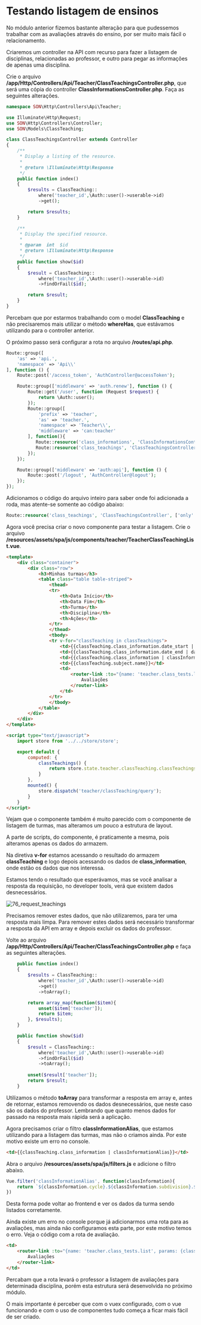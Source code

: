 # Testando listagem de ensinos

No módulo anterior fizemos bastante alteração para que pudessemos trabalhar com as avaliações através do ensino, por ser muito mais fácil o relacionamento.

Criaremos um controller na API com recurso para fazer a listagem de disciplinas, relacionadas ao professor, e outro para pegar as informações de apenas uma disciplina.

Crie o arquivo **/app/Http/Controllers/Api/Teacher/ClassTeachingsController.php**, que será uma cópia do controller **ClassInformationsController.php**. Faça as seguintes alterações.

```php
namespace SON\Http\Controllers\Api\Teacher;

use Illuminate\Http\Request;
use SON\Http\Controllers\Controller;
use SON\Models\ClassTeaching;

class ClassTeachingsController extends Controller
{
    /**
     * Display a listing of the resource.
     *
     * @return \Illuminate\Http\Response
     */
    public function index()
    {
        $results = ClassTeaching::
            where('teacher_id',\Auth::user()->userable->id)
            ->get();

        return $results;
    }

    /**
     * Display the specified resource.
     *
     * @param  int  $id
     * @return \Illuminate\Http\Response
     */
    public function show($id)
    {
        $result = ClassTeaching::
            where('teacher_id',\Auth::user()->userable->id)
            ->findOrFail($id);

        return $result;
    }
}
```

Percebam que por estarmos trabalhando com o model **ClassTeaching** e não precisaremos mais utilizar o método **whereHas**, que estávamos utilizando para o controller anterior.

O próximo passo será configurar a rota no arquivo **/routes/api.php**.

```php
Route::group([
    'as' => 'api.',
    'namespace' => 'Api\\'
], function () {
    Route::post('/access_token', 'AuthController@accessToken');

    Route::group(['middleware' => 'auth.renew'], function () {
        Route::get('/user', function (Request $request) {
            return \Auth::user();
        });
        Route::group([
            'prefix' => 'teacher',
            'as' => 'teacher.',
            'namespace' => 'Teacher\\',
            'middleware' => 'can:teacher'
        ], function(){
           Route::resource('class_informations', 'ClassInformationsController', ['only' => ['index', 'show']]);
           Route::resource('class_teachings', 'ClassTeachingsController', ['only' => ['index', 'show']]);
        });
    });

    Route::group(['middleware' => 'auth:api'], function () {
        Route::post('/logout', 'AuthController@logout');
    });
});
```

Adicionamos o código do arquivo inteiro para saber onde foi adicionada a roda, mas atente-se somente ao código abaixo:

```php
Route::resource('class_teachings', 'ClassTeachingsController', ['only' => ['index', 'show']]);
```

Agora você precisa criar o novo componente para testar a listagem. Crie o arquivo **/resources/assets/spa/js/components/teacher/TeacherClassTeachingList.vue**.

```html
<template>
    <div class="container">
        <div class="row">
            <h3>Minhas turmas</h3>
            <table class="table table-striped">
                <thead>
                <tr>
                    <th>Data Início</th>
                    <th>Data Fim</th>
                    <th>Turma</th>
                    <th>Disciplina</th>
                    <th>Ações</th>
                </tr>
                </thead>
                <tbody>
                <tr v-for="classTeaching in classTeachings">
                    <td>{{classTeaching.class_information.date_start | dateBr}}</td>
                    <td>{{classTeaching.class_information.date_end | dateBr}}</td>
                    <td>{{classTeaching.class_information | classInformationAlias}}</td>
                    <td>{{classTeaching.subject.name}}</td>
                    <td>
                        <router-link :to="{name: 'teacher.class_tests.list', params: {class_teaching: classTeaching.id} }">
                            Avaliações
                        </router-link>
                    </td>
                </tr>
                </tbody>
            </table>
        </div>
    </div>
</template>

<script type="text/javascript">
    import store from '../../store/store';

    export default {
        computed: {
            classTeachings() {
                return store.state.teacher.classTeaching.classTeachings;
            }
        },
        mounted() {
            store.dispatch('teacher/classTeaching/query');
        }
    }
</script>
```

Vejam que o componente também é muito parecido com o componente de listagem de turmas, mas alteramos um pouco a estrutura de layout.

A parte de scripts, do componente, é praticamente a mesma, pois alteramos apenas os dados do armazem.

Na diretiva **v-for** estamos acessando o resultado do armazem **classTeaching** e logo depois acessando os dados de **class_information**, onde estão os dados que nos interessa.

Estamos tendo o resultado que esperávamos, mas se você analisar a resposta da requisição, no developer tools, verá que existem dados desnecessários.

![76_request_teachings](./images/76_request_teachings.png "76_request_teachings")

Precisamos remover estes dados, que não utilizaremos, para ter uma resposta mais limpa. Para remover estes dados será necessário transformar a resposta da API em array e depois excluir os dados do professor.

Volte ao arquivo **/app/Http/Controllers/Api/Teacher/ClassTeachingsController.php** e faça as seguintes alterações.

```php
    public function index()
    {
        $results = ClassTeaching::
            where('teacher_id',\Auth::user()->userable->id)
            ->get()
            ->toArray();

        return array_map(function($item){
            unset($item['teacher']);
            return $item;
        }, $results);
    }

    public function show($id)
    {
        $result = ClassTeaching::
            where('teacher_id',\Auth::user()->userable->id)
            ->findOrFail($id)
            ->toArray();
        
        unset($result['teacher']);
        return $result;
    }
```

Utilizamos o método **toArray** para transformar a resposta em array e, antes de retornar, estamos removendo os dados desnecessários, que neste caso são os dados do professor. Lembrando que quanto menos dados for passado na resposta mais rápida será a aplicação.

Agora precisamos criar o filtro **classInformationAlias**, que estamos utilizando para a listagem das turmas, mas não o criamos ainda. Por este motivo existe um erro no console.

```html
<td>{{classTeaching.class_information | classInformationAlias}}</td>
```

Abra o arquivo **/resources/assets/spa/js/filters.js** e adicione o filtro abaixo.

```js
Vue.filter('classInformationAlias', function(classInformation){
    return `${classInformation.cycle}.${classInformation.subdivision}.${classInformation.semester}.${classInformation.year}`;
})
```

Desta forma pode voltar ao frontend e ver os dados da turma sendo listados corretamente.

Ainda existe um erro no console porque já adicionarmos uma rota para as avaliações, mas ainda não configuramos esta parte, por este motivo temos o erro. Veja o código com a rota de avaliação.

```html
<td>
    <router-link :to="{name: 'teacher.class_tests.list', params: {class_teaching: classTeaching.id} }">
        Avaliações
    </router-link>
</td>
```

Percabam que a rota levará o professor a listagem de avaliações para determinada disciplina, porém esta estrutura será desenvolvida no próximo módulo.

O mais importante é perceber que com o vuex configurado, com o vue funcionando e com o uso de componentes tudo começa a ficar mais fácil de ser criado.